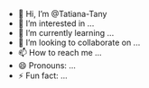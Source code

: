 - 👋 Hi, I’m @Tatiana-Tany
- 👀 I’m interested in ...
- 🌱 I’m currently learning ...
- 💞️ I’m looking to collaborate on ...
- 📫 How to reach me ...
- 😄 Pronouns: ...
- ⚡ Fun fact: ...

<!---
Tatiana-Tany/Tatiana-Tany is a ✨ special ✨ repository because its `README.md` (this file) appears on your GitHub profile.
You can click the Preview link to take a look at your changes.
--->
